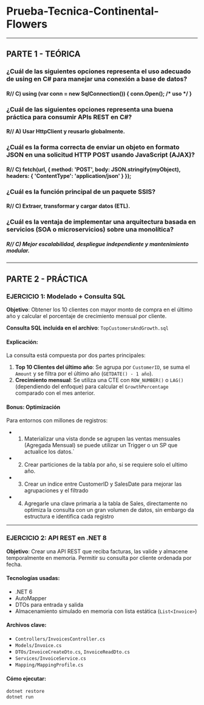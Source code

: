 # Prueba-Tecnica-Continental-Flowers
---
## PARTE 1 - TEÓRICA 
### ¿Cuál de las siguientes opciones representa el uso adecuado de using en C# para manejar una conexión a base de datos?
#### R// C) using (var conn = new SqlConnection()) { conn.Open(); /* uso */ }
### ¿Cuál de las siguientes opciones representa una buena práctica para consumir APIs REST en C#?
#### R// A) Usar HttpClient y reusarlo globalmente.
### ¿Cuál es la forma correcta de enviar un objeto en formato JSON en una solicitud HTTP POST usando JavaScript (AJAX)?
#### R// C) fetch(url, { method: 'POST', body: JSON.stringify(myObject), headers: { 'ContentType': 'application/json' } });
### ¿Cuál es la función principal de un paquete SSIS?
#### R// C) Extraer, transformar y cargar datos (ETL).
### ¿Cuál es la ventaja de implementar una arquitectura basada en servicios (SOA o microservicios) sobre una monolítica?
##### R// C) Mejor escalabilidad, despliegue independiente y mantenimiento modular.

---

## PARTE 2 - PRÁCTICA

### EJERCICIO 1: Modelado + Consulta SQL

**Objetivo**: Obtener los 10 clientes con mayor monto de compra en el último año y calcular el porcentaje de crecimiento mensual por cliente.

**Consulta SQL incluida en el archivo**: `TopCustomersAndGrowth.sql`

#### Explicación:
La consulta está compuesta por dos partes principales:

1. **Top 10 Clientes del último año**: Se agrupa por `CustomerID`, se suma el `Amount` y se filtra por el último año (`GETDATE() - 1 año`).
2. **Crecimiento mensual**: Se utiliza una CTE con `ROW_NUMBER()` o `LAG()` (dependiendo del enfoque) para calcular el `GrowthPercentage` comparado con el mes anterior.


#### Bonus: Optimización
Para entornos con millones de registros:
- 1. Materializar una vista donde se agrupen las ventas mensuales (Agregada Mensual) se puede utilizar un Trigger o un SP que actualice los datos.`
- 2. Crear particiones de la tabla por año, si se requiere solo el ultimo año.
- 3. Crear un indice entre CustomerID y SalesDate para mejorar las agrupaciones y el filtrado
- 4. Agregarle una clave primaria a la tabla de Sales, directamente no optimiza la consulta con un gran volumen de datos, sin embargo da estructura e identifica cada registro

---

### EJERCICIO 2: API REST en .NET 8

**Objetivo**: Crear una API REST que reciba facturas, las valide y almacene temporalmente en memoria. Permitir su consulta por cliente ordenada por fecha.

#### Tecnologías usadas:
- .NET 6
- AutoMapper
- DTOs para entrada y salida
- Almacenamiento simulado en memoria con lista estática (`List<Invoice>`)

#### Archivos clave:
- `Controllers/InvoicesController.cs`
- `Models/Invoice.cs`
- `DTOs/InvoiceCreateDto.cs`, `InvoiceReadDto.cs`
- `Services/InvoiceService.cs`
- `Mapping/MappingProfile.cs`

#### Cómo ejecutar:
```bash
dotnet restore
dotnet run


